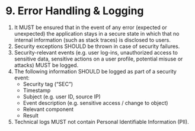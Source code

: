 # 9. Error Handling & Logging

1. It MUST be ensured that in the event of any error (expected or unexpected) the application stays in a secure state in which that no internal information (such as stack traces) is disclosed to users.
2. Security exceptions SHOULD be thrown in case of security failures.
3. Security-relevant events (e.g. user log-ins, unauthorized access to sensitive data, sensitive actions on a user profile, potential misuse or attacks) MUST be logged.
4. The following information SHOULD be logged as part of a security event:
    - Security tag (“SEC”)
    - Timestamp
    - Subject (e.g. user ID, source IP)
    - Event description (e.g. sensitive access / change to object)
    - Relevant component
    - Result
5. Technical logs MUST not contain Personal Identifiable Information (PII).
